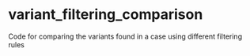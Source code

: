 # variant_filtering_comparison
Code for comparing the variants found in a case using different filtering rules
